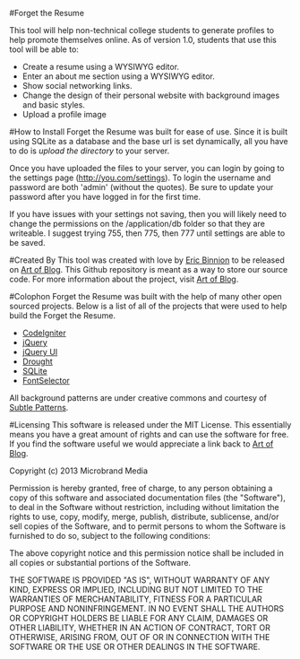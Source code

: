 #Forget the Resume

This tool will help non-technical college students to generate profiles to help promote themselves online. As of version 1.0, 
students that use this tool will be able to:

 - Create a resume using a WYSIWYG editor.
 - Enter an about me section using a WYSIWYG editor.
 - Show social networking links.
 - Change the design of their personal website with background images and basic styles.
 - Upload a profile image

#How to Install
Forget the Resume was built for ease of use. Since it is built using SQLite as a database and the base url is set dynamically, all you have to do is *upload the directory* to your server.

<!-- I have created a small video series on Youtube to help you get up and running quickly with Forget the Resume.

- Video #1 - [Domain and Hosting](http://www.youtube.com/watch?v=yOCRl_5TW5s) (Experienced users should skip)
- Video #2 - [Upload Instructions](http://www.youtube.com/watch?v=KVa3QTLESWE)
- Video #3 - [Working with Settings](http://www.youtube.com/watch?v=IboWsUxgSNU) -->

Once you have uploaded the files to your server, you can login by going to the settings page (http://you.com/settings). To login the username and password are both 'admin' (without the quotes). Be sure to update your password after you have logged in for the first time.

If you have issues with your settings not saving, then you will likely need to change the permissions on the /application/db folder so that they are writeable. I suggest trying 755, then 775, then 777 until settings are able to be saved.

#Created By
This tool was created with love by [Eric Binnion][1] to be released on [Art of Blog][2]. This Github repository is meant as a way to store our source code. For more information about the project, visit [Art of Blog][2].

#Colophon
Forget the Resume was built with the help of many other open sourced projects. Below is a list of all of the projects that were used to help build the Forget the Resume.

 - [CodeIgniter][6]
 - [jQuery][5]
 - [jQuery UI][7]
 - [Drought][9]
 - [SQLite][10]
 - [FontSelector](http://lindekleiv.bitbucket.org/fontselector/)

All background patterns are under creative commons and courtesy of [Subtle Patterns][3].

#Licensing
This software is released under the MIT License. This essentially means you have a great amount of rights and can use the software for free. If you find the software useful we would appreciate a link back to [Art of Blog][2].

Copyright (c) 2013 Microbrand Media

Permission is hereby granted, free of charge, to any person obtaining a copy of this software and associated documentation files (the "Software"), to deal in the Software without restriction, including without limitation the rights to use, copy, modify, merge, publish, distribute, sublicense, and/or sell copies of the Software, and to permit persons to whom the Software is furnished to do so, subject to the following conditions:

The above copyright notice and this permission notice shall be included in all copies or substantial portions of the Software.

THE SOFTWARE IS PROVIDED "AS IS", WITHOUT WARRANTY OF ANY KIND, EXPRESS OR IMPLIED, INCLUDING BUT NOT LIMITED TO THE WARRANTIES OF MERCHANTABILITY, FITNESS FOR A PARTICULAR PURPOSE AND NONINFRINGEMENT. IN NO EVENT SHALL THE AUTHORS OR COPYRIGHT HOLDERS BE LIABLE FOR ANY CLAIM, DAMAGES OR OTHER LIABILITY, WHETHER IN AN ACTION OF CONTRACT, TORT OR OTHERWISE, ARISING FROM, OUT OF OR IN CONNECTION WITH THE SOFTWARE OR THE USE OR OTHER DEALINGS IN THE SOFTWARE.

  [1]: http://ericbinnion.com
  [2]:http://artofblog.com
  [3]:http://subtlepatterns.com
  [4]:http://jhtmlarea.codeplex.com/license
  [5]:https://github.com/jquery/jquery
  [6]:http://ellislab.com/codeigniter/user-guide/license.html
  [7]:https://github.com/jquery/jquery-ui/blob/master/MIT-LICENSE.txt
  [8]:http://codecanyon.net/item/jquery-image-select/3946862
  [9]:https://github.com/jamesfleeting/Drought
  [10]:http://www.sqlite.org/copyright.html